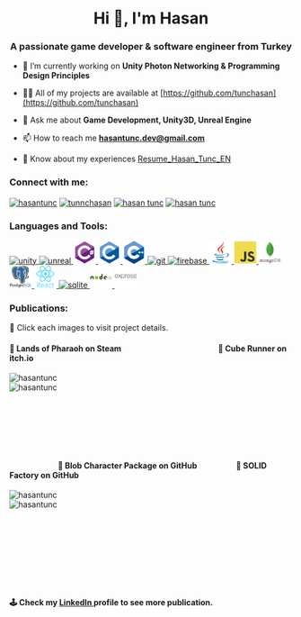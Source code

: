 <h1 align="center">Hi 👋, I'm Hasan</h1>
<h3 align="center">A passionate game developer & software engineer from Turkey</h3>

- 🔭 I’m currently working on **Unity Photon Networking & Programming Design Principles**

- 👨‍💻 All of my projects are available at [https://github.com/tunchasan](https://github.com/tunchasan)

- 💬 Ask me about **Game Development, Unity3D, Unreal Engine**

- 📫 How to reach me **hasantunc.dev@gmail.com**

- 📄 Know about my experiences [Resume_Hasan_Tunc_EN](https://github.com/tunchasan/tunchasan/files/8583549/Resume_Hasan_Tunc_EN.pdf)

<h3 align="left">Connect with me:</h3>
<p align="left">
<a href="https://linkedin.com/in/hasantunc" target="blank"><img align="center" src="https://raw.githubusercontent.com/rahuldkjain/github-profile-readme-generator/master/src/images/icons/Social/linked-in-alt.svg" alt="hasantunc" height="30" width="40" /></a>
<a href="https://instagram.com/tunnchasan" target="blank"><img align="center" src="https://raw.githubusercontent.com/rahuldkjain/github-profile-readme-generator/master/src/images/icons/Social/instagram.svg" alt="tunnchasan" height="30" width="40" /></a>
<a href="https://www.youtube.com/channel/UCwX_MY1qJwZwEh9z1I80uzA" target="blank"><img align="center" src="https://raw.githubusercontent.com/rahuldkjain/github-profile-readme-generator/master/src/images/icons/Social/youtube.svg" alt="hasan tunc" height="30" width="40" /></a>
<a href="https://hasan-tunc.itch.io" target="blank"><img align="center" src="https://user-images.githubusercontent.com/39636292/165754901-b574a8b3-58d4-4c10-9a08-982ae089ecc2.png" alt="hasan tunc" height="40" width="40" /></a>
</p>

<h3 align="left">Languages and Tools:</h3>
<p align="left"> 
    <a href="https://unity.com/" target="_blank" rel="noreferrer"> <img src="https://user-images.githubusercontent.com/39636292/165769742-c31d8302-7868-4845-82e9-4ea5ec282fd3.png" alt="unity" width="44" height="44"/> </a> 
  <a href="https://unrealengine.com/" target="_blank" rel="noreferrer"> <img src="https://user-images.githubusercontent.com/39636292/165765397-aabb0f4b-e317-4d3d-82dd-eb43e71ac467.png" alt="unreal" width="38" height="38"/> </a>
  <a href="https://www.w3schools.com/cs/" target="_blank" rel="noreferrer"> <img src="https://raw.githubusercontent.com/devicons/devicon/master/icons/csharp/csharp-original.svg" alt="csharp" width="40" height="40"/> </a> 
  <a href="https://www.cprogramming.com/" target="_blank" rel="noreferrer"> <img src="https://raw.githubusercontent.com/devicons/devicon/master/icons/c/c-original.svg" alt="c" width="40" height="40"/> </a> 
  <a href="https://www.w3schools.com/cpp/" target="_blank" rel="noreferrer"> <img src="https://raw.githubusercontent.com/devicons/devicon/master/icons/cplusplus/cplusplus-original.svg" alt="cplusplus" width="40" height="40"/> </a> 
 <a href="https://git-scm.com/" target="_blank" rel="noreferrer"> <img src="https://www.vectorlogo.zone/logos/git-scm/git-scm-icon.svg" alt="git" width="40" height="40"/> </a> 
  <a href="https://firebase.google.com/" target="_blank" rel="noreferrer"> <img src="https://www.vectorlogo.zone/logos/firebase/firebase-icon.svg" alt="firebase" width="40" height="40"/> </a> 
  <a href="https://www.java.com" target="_blank" rel="noreferrer"> <img src="https://raw.githubusercontent.com/devicons/devicon/master/icons/java/java-original.svg" alt="java" width="40" height="40"/> </a> 
  <a href="https://developer.mozilla.org/en-US/docs/Web/JavaScript" target="_blank" rel="noreferrer"> <img src="https://raw.githubusercontent.com/devicons/devicon/master/icons/javascript/javascript-original.svg" alt="javascript" width="40" height="40"/> </a> 
  <a href="https://www.mongodb.com/" target="_blank" rel="noreferrer"> <img src="https://raw.githubusercontent.com/devicons/devicon/master/icons/mongodb/mongodb-original-wordmark.svg" alt="mongodb" width="40" height="40"/> </a> 
  <a href="https://www.postgresql.org" target="_blank" rel="noreferrer"> <img src="https://raw.githubusercontent.com/devicons/devicon/master/icons/postgresql/postgresql-original-wordmark.svg" alt="postgresql" width="40" height="40"/> </a> 
  <a href="https://reactjs.org/" target="_blank" rel="noreferrer"> <img src="https://raw.githubusercontent.com/devicons/devicon/master/icons/react/react-original-wordmark.svg" alt="react" width="40" height="40"/> </a> 
  <a href="https://www.sqlite.org/" target="_blank" rel="noreferrer"> <img src="https://www.vectorlogo.zone/logos/sqlite/sqlite-icon.svg" alt="sqlite" width="40" height="40"/> </a>
  <a href="https://nodejs.org" target="_blank" rel="noreferrer"> <img src="https://raw.githubusercontent.com/devicons/devicon/master/icons/nodejs/nodejs-original-wordmark.svg" alt="nodejs" width="40" height="40"/> </a> 
  <a href="https://expressjs.com" target="_blank" rel="noreferrer"> <img src="https://raw.githubusercontent.com/devicons/devicon/master/icons/express/express-original-wordmark.svg" alt="express" width="40" height="40"/> </a> 
</p>

<h3 align="left">Publications:</h3>
📌 Click each images to visit project details.
<h4>🌟 Lands of Pharaoh on Steam
&nbsp;&nbsp;&nbsp;&nbsp;&nbsp;&nbsp;&nbsp;&nbsp;&nbsp;&nbsp;&nbsp;&nbsp;&nbsp;&nbsp;&nbsp;&nbsp;&nbsp;&nbsp;&nbsp;&nbsp;&nbsp;&nbsp;&nbsp;&nbsp;&nbsp;&nbsp;&nbsp;
&nbsp;&nbsp;&nbsp;&nbsp;&nbsp;&nbsp;&nbsp;&nbsp;&nbsp;&nbsp;&nbsp;&nbsp;&nbsp;&nbsp;&nbsp;&nbsp;&nbsp;&nbsp;&nbsp;&nbsp;&nbsp;&nbsp;
🌟 Cube Runner on itch.io</h4>
<a href="https://store.steampowered.com/app/1174200/Lands_of_Pharaoh_Episode_1/" target="blank"><img align="left" src="https://user-images.githubusercontent.com/39636292/180702417-77149ae9-2e5e-4038-8cd0-2ab3a0a3e31f.png" alt="hasantunc" width="400" /></a>

<a href="https://imafirehazard.itch.io/cube-runner" target="blank"><img align="left" src="https://user-images.githubusercontent.com/39636292/180701250-b975dd6e-1167-4153-88cc-d7be6ba479d0.png" alt="hasantunc" width="400" /></a>

<br></br><br></br><br></br><br></br>

<h4 align="left">&nbsp;&nbsp;&nbsp;&nbsp;&nbsp;&nbsp;&nbsp;&nbsp;&nbsp;&nbsp;&nbsp;&nbsp;&nbsp;&nbsp;&nbsp;&nbsp;&nbsp;&nbsp;&nbsp;&nbsp;&nbsp;&nbsp;&nbsp;&nbsp;&nbsp;&nbsp;🌟 Blob Character Package on GitHub
&nbsp;&nbsp;&nbsp;&nbsp;&nbsp;&nbsp;&nbsp;&nbsp;&nbsp;&nbsp;&nbsp;&nbsp;&nbsp;&nbsp;&nbsp;&nbsp;&nbsp;&nbsp;&nbsp;
🌟 SOLID Factory on GitHub
</h4>
<a href="https://github.com/tunchasan/Blob-Character-Creator" target="blank"><img align="left" src="https://user-images.githubusercontent.com/39636292/179392207-a666503c-a23f-499a-83fe-076851d81d30.png" alt="hasantunc" width="400" /></a>

<a href="https://github.com/tunchasan/SOLID-Factory" target="blank"><img align="left" src="https://user-images.githubusercontent.com/39636292/179392400-8c5a43a7-d447-4d1b-9170-b950e4fc7e2e.jpg" alt="hasantunc" width="400" /></a>
<br></br><br></br><br></br><br></br><br></br>
<h4>🕹️ Check my <a href="https://www.linkedin.com/in/hasantunc/" target="blank"> LinkedIn </a> profile to see more publication. </h4>
